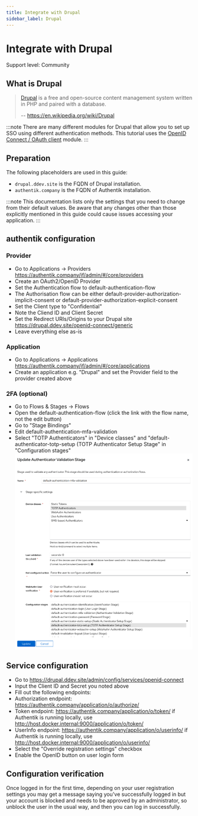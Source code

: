 ```yaml
---
title: Integrate with Drupal
sidebar_label: Drupal
---
```


# Integrate with Drupal

<span class="badge badge--secondary">Support level: Community</span>

## What is Drupal

> [Drupal](https://new.drupal.org/home) is a free and open-source content
> management system written in PHP and paired with a database.
>
> -- https://en.wikipedia.org/wiki/Drupal

:::note
There are many different modules for Drupal that allow you to set up SSO using
different authentication methods. This tutorial uses the
[OpenID Connect / OAuth client](https://www.drupal.org/project/openid_connect)
module.
:::

## Preparation

The following placeholders are used in this guide:

- `drupal.ddev.site` is the FQDN of Drupal installation.
- `authentik.company` is the FQDN of Authentik installation.

:::note
This documentation lists only the settings that you need to change from their
default values. Be aware that any changes other than those explicitly mentioned
in this guide could cause issues accessing your application.
:::


## authentik configuration

### Provider

- Go to Applications -> Providers
  https://authentik.company/if/admin/#/core/providers
- Create an OAuth2/OpenID Provider
- Set the Authentication flow to default-authentication-flow
- The Authorisation flow can be either default-provider-authorization-implicit-consent
  or default-provider-authorization-explicit-consent
- Set the Client type to "Confidential"
- Note the Cliend ID and Client Secret
- Set the Redirect URIs/Origins to your Drupal site
  https://drupal.ddev.site/openid-connect/generic
- Leave everything else as-is

### Application

- Go to Applications -> Applications
  https://authentik.company/if/admin/#/core/applications
- Create an application e.g. "Drupal" and set the Provider field to the provider
  created above

### 2FA (optional)

- Go to Flows & Stages -> Flows
- Open the default-authentication-flow (click the link with the flow name, not
  the edit button)
- Go to "Stage Bindings"
- Edit default-authentication-mfa-validation
- Select "TOTP Authenticators" in "Device classes" and
  "default-authenticator-totp-setup (TOTP Authenticator Setup Stage" in
  "Configuration stages"
  ![](./drupal_2fa.png)

## Service configuration

- Go to https://drupal.ddev.site/admin/config/services/openid-connect
- Input the Client ID and Secret you noted above
- Fill out the following endpoints:
- Authorization endpoint: https://authentik.company/application/o/authorize/
- Token endpoint: https://authentik.company/application/o/token/
  if Authentik is running locally, use http://host.docker.internal:9000/application/o/token/
- UserInfo endpoint: https://authentik.company/application/o/userinfo/
  if Authentik is running locally, use http://host.docker.internal:9000/application/o/userinfo/
- Select the "Override registration settings" checkbox
- Enable the OpenID button on user login form

## Configuration verification
Once logged in for the first time, depending on your user registration settings
you may get a message saying you've successfully logged in but your account is
blocked and needs to be approved by an administrator, so unblock the user in the
usual way, and then you can log in successfully.
